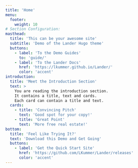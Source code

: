 ```yaml
---
title: 'Home'
menu:
  footer:
    weight: 10
# Section Configuration:
masthead:
  title: 'This can be your awesome site'
  subtitle: 'Demo of the Lander Hugo theme'
  buttons:
    - label: 'To the Demo Guides'
      to: 'guide/'
    - label: 'To the Lander Docs'
      href: 'https://lkummer.github.io/Lander/'
      color: 'accent'
introduction:
  title: 'Meet the Introduction Section'
  text: >
    You are reading the introduction section.
    It contains a title, text and cards.
    Each card can contain a title and text.
  cards:
    - title: 'Convincing Pitch'
      text: 'Good spot for your copy!'
    - title: 'Great Point'
      text: 'More free real estate!'
bottom:
  title: 'Feel Like Trying It?'
  text: 'Download this Demo and Get Going'
  buttons:
    - label: 'Get the Quick Start Site'
      href: 'https://github.com/LKummer/Lander/releases'
      color: 'accent'
---
```

